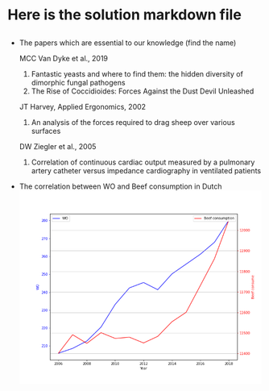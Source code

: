 

# Here is the solution markdown file 

## 
- The papers which are essential to our knowledge (find the name)  

    MCC Van Dyke et al., 2019
   1. Fantastic yeasts and where to find them: the hidden diversity of dimorphic fungal pathogens
   2. The Rise of Coccidioides: Forces Against the Dust Devil Unleashed
  
      
   JT Harvey, Applied Ergonomics, 2002  
  1. An analysis of the forces required to drag sheep over various surfaces

   DW Ziegler et al., 2005   
  1. Correlation of continuous cardiac output measured by a pulmonary artery catheter versus impedance cardiography in ventilated patients
 



- The correlation between WO and Beef consumption in Dutch  
![WO and Beef](https://github.com/LeeTrybull/CS_Assignment/blob/main/WO_beef_relationship.png?raw=true)






